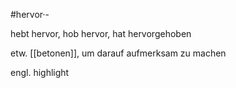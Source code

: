 #hervor·- 

hebt hervor, hob hervor, hat hervorgehoben

etw. [[betonen]], um darauf aufmerksam zu machen

engl. highlight